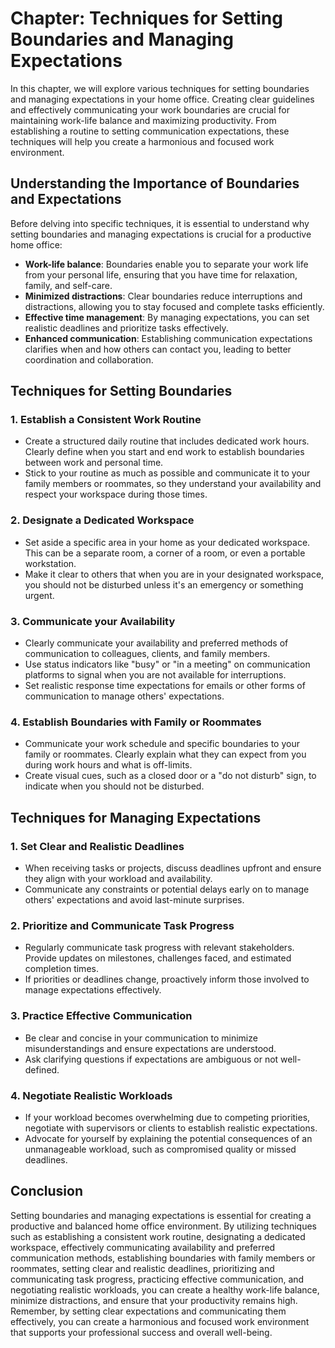 Chapter: Techniques for Setting Boundaries and Managing Expectations
====================================================================

In this chapter, we will explore various techniques for setting boundaries and managing expectations in your home office. Creating clear guidelines and effectively communicating your work boundaries are crucial for maintaining work-life balance and maximizing productivity. From establishing a routine to setting communication expectations, these techniques will help you create a harmonious and focused work environment.

**Understanding the Importance of Boundaries and Expectations**
---------------------------------------------------------------

Before delving into specific techniques, it is essential to understand why setting boundaries and managing expectations is crucial for a productive home office:

* **Work-life balance**: Boundaries enable you to separate your work life from your personal life, ensuring that you have time for relaxation, family, and self-care.
* **Minimized distractions**: Clear boundaries reduce interruptions and distractions, allowing you to stay focused and complete tasks efficiently.
* **Effective time management**: By managing expectations, you can set realistic deadlines and prioritize tasks effectively.
* **Enhanced communication**: Establishing communication expectations clarifies when and how others can contact you, leading to better coordination and collaboration.

**Techniques for Setting Boundaries**
-------------------------------------

### **1. Establish a Consistent Work Routine**

* Create a structured daily routine that includes dedicated work hours. Clearly define when you start and end work to establish boundaries between work and personal time.
* Stick to your routine as much as possible and communicate it to your family members or roommates, so they understand your availability and respect your workspace during those times.

### **2. Designate a Dedicated Workspace**

* Set aside a specific area in your home as your dedicated workspace. This can be a separate room, a corner of a room, or even a portable workstation.
* Make it clear to others that when you are in your designated workspace, you should not be disturbed unless it's an emergency or something urgent.

### **3. Communicate your Availability**

* Clearly communicate your availability and preferred methods of communication to colleagues, clients, and family members.
* Use status indicators like "busy" or "in a meeting" on communication platforms to signal when you are not available for interruptions.
* Set realistic response time expectations for emails or other forms of communication to manage others' expectations.

### **4. Establish Boundaries with Family or Roommates**

* Communicate your work schedule and specific boundaries to your family or roommates. Clearly explain what they can expect from you during work hours and what is off-limits.
* Create visual cues, such as a closed door or a "do not disturb" sign, to indicate when you should not be disturbed.

**Techniques for Managing Expectations**
----------------------------------------

### **1. Set Clear and Realistic Deadlines**

* When receiving tasks or projects, discuss deadlines upfront and ensure they align with your workload and availability.
* Communicate any constraints or potential delays early on to manage others' expectations and avoid last-minute surprises.

### **2. Prioritize and Communicate Task Progress**

* Regularly communicate task progress with relevant stakeholders. Provide updates on milestones, challenges faced, and estimated completion times.
* If priorities or deadlines change, proactively inform those involved to manage expectations effectively.

### **3. Practice Effective Communication**

* Be clear and concise in your communication to minimize misunderstandings and ensure expectations are understood.
* Ask clarifying questions if expectations are ambiguous or not well-defined.

### **4. Negotiate Realistic Workloads**

* If your workload becomes overwhelming due to competing priorities, negotiate with supervisors or clients to establish realistic expectations.
* Advocate for yourself by explaining the potential consequences of an unmanageable workload, such as compromised quality or missed deadlines.

**Conclusion**
--------------

Setting boundaries and managing expectations is essential for creating a productive and balanced home office environment. By utilizing techniques such as establishing a consistent work routine, designating a dedicated workspace, effectively communicating availability and preferred communication methods, establishing boundaries with family members or roommates, setting clear and realistic deadlines, prioritizing and communicating task progress, practicing effective communication, and negotiating realistic workloads, you can create a healthy work-life balance, minimize distractions, and ensure that your productivity remains high. Remember, by setting clear expectations and communicating them effectively, you can create a harmonious and focused work environment that supports your professional success and overall well-being.
